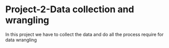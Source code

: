 # Project-2-Data collection and wrangling
In this project we have to collect the data and do all the process require for data wrangling